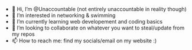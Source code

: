 - 👋 Hi, I’m @Unaccountable (not entirely unaccountable in reality though)
- 👀 I’m interested in networking & swimming
- 🌱 I’m currently learning web developement and coding basics
- 💞️ I’m looking to collaborate on whatever you want to steal/update from my repos
- 📫 How to reach me: find my socials/email on my website :)

<!---
Unaccountable/Unaccountable is a ✨ special ✨ repository because its `README.md` (this file) appears on your GitHub profile.
You can click the Preview link to take a look at your changes.
--->
